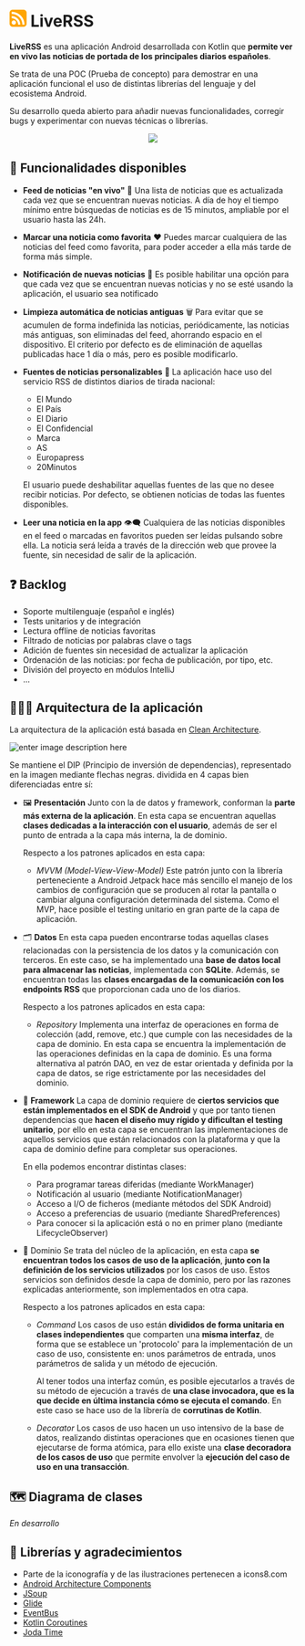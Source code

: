 
# ![Icono](icon.png) LiveRSS 
**LiveRSS** es una aplicación Android desarrollada con Kotlin que **permite ver en vivo las noticias de portada de los principales diarios españoles**.

Se trata de una POC (Prueba de concepto) para demostrar en una aplicación funcional el uso de distintas librerías del lenguaje y del ecosistema Android.

Su desarrollo queda abierto para añadir nuevas funcionalidades, corregir bugs y experimentar con nuevas técnicas o librerías.

<p align="center">
  <img src="demo.gif">
</p>

## 🎉 Funcionalidades disponibles
 - **Feed de noticias "en vivo"** 📢
Una lista de noticias que es actualizada cada vez que se encuentran nuevas noticias. A día de hoy el tiempo mínimo entre búsquedas de noticias es de 15 minutos, ampliable por el usuario hasta las 24h.

 - **Marcar una noticia como favorita**  ❤️
Puedes marcar cualquiera de las noticias del feed como favorita, para poder acceder a ella más tarde de forma más simple.

 - **Notificación de nuevas noticias** 🔔
 Es posible habilitar una opción para que cada vez que se encuentran nuevas noticias y no se esté usando la aplicación, el usuario sea notificado
 
 - **Limpieza automática de noticias antiguas** 🗑️
 Para evitar que se acumulen de forma indefinida las noticias, periódicamente, las noticias más antiguas, son eliminadas del feed, ahorrando espacio en el dispositivo. El criterio por defecto es de eliminación de aquellas publicadas hace 1 día o más, pero es posible modificarlo.

 - **Fuentes de noticias personalizables** 📰
La aplicación hace uso del servicio RSS de distintos diarios de tirada nacional:
	 - El Mundo
	 - El País
	 - El Diario
	 - El Confidencial
	 - Marca
	 - AS
	 - Europapress
	 - 20Minutos

	El usuario puede deshabilitar aquellas fuentes de las que no desee recibir noticias. Por defecto, se obtienen noticias de todas las fuentes disponibles.

 - **Leer una noticia en la app** 👁️‍🗨️
 Cualquiera de las noticias disponibles en el feed o marcadas en favoritos pueden ser leídas pulsando sobre ella. La noticia será leída a través de la dirección web que provee la fuente, sin necesidad de salir de la aplicación.
 
## ❓ Backlog
 - Soporte multilenguaje (español e inglés)
 - Tests unitarios y de integración
 - Lectura offline de noticias favoritas
 - Filtrado de noticias por palabras clave o tags
 - Adición de fuentes sin necesidad de actualizar la aplicación
 - Ordenación de las noticias: por fecha de publicación, por tipo, etc.
 - División del proyecto en módulos IntelliJ
 - ...

## 📐👨‍💻 Arquitectura de la aplicación

La arquitectura de la aplicación está basada en [Clean Architecture](https://blog.cleancoder.com/uncle-bob/2012/08/13/the-clean-architecture.html). 

![enter image description here](https://blog.cleancoder.com/uncle-bob/images/2012-08-13-the-clean-architecture/CleanArchitecture.jpg)

Se mantiene el DIP (Principio de inversión de dependencias), representado en la imagen mediante flechas negras. dividida en 4 capas bien diferenciadas entre sí:

 - 🖼️ **Presentación**
Junto con la de datos y framework, conforman la **parte más externa de la aplicación**. En esta capa se encuentran aquellas **clases dedicadas a la interacción con el usuario**, además de ser el punto de entrada a la capa más interna, la de dominio.

	Respecto a los patrones aplicados en esta capa:
	
	 - *MVVM (Model-View-View-Model)*
	 Este patrón junto con la librería perteneciente a Android Jetpack hace más sencillo el manejo de los cambios de configuración que se producen al rotar la pantalla o cambiar alguna configuración determinada del sistema. Como el MVP, hace posible el testing unitario en gran parte de la capa de aplicación.
	 
 - 🗂️ **Datos**
 En esta capa pueden encontrarse todas aquellas clases relacionadas con la persistencia de los datos y la comunicación con terceros.
En este caso, se ha implementado una **base de datos local para almacenar las noticias**, implementada con **SQLite**. Además, se encuentran todas las **clases encargadas de la comunicación con los endpoints RSS** que proporcionan cada uno de los diarios.

	Respecto a los patrones aplicados en esta capa:
	
	- *Repository*
	 Implementa una interfaz de operaciones en forma de colección (add, remove, etc.) que cumple con las necesidades de la capa de dominio. En esta capa se encuentra la implementación de las operaciones definidas en la capa de dominio. Es una forma alternativa al patrón DAO, en vez de estar orientada y definida por la capa de datos, se rige estrictamente por las necesidades del dominio.

 - 🔨 **Framework**
La capa de dominio requiere de **ciertos servicios que están implementados en el SDK de Android** y que por tanto tienen dependencias que **hacen el diseño muy rígido y dificultan el testing unitario**, por ello en esta capa se encuentran las implementaciones de aquellos servicios que están relacionados con la plataforma y que la capa de dominio define para completar sus operaciones.

	En ella podemos encontrar distintas clases:
	- Para programar tareas diferidas (mediante WorkManager)
	- Notificación al usuario (mediante NotificationManager)
	- Acceso a I/O de ficheros (mediante métodos del SDK Android)
	- Acceso a preferencias de usuario (mediante SharedPreferences)
	- Para conocer si la aplicación está o no en primer plano (mediante LifecycleObserver)
	
 - 🧠 Dominio
Se trata del núcleo de la aplicación, en esta capa **se encuentran todos los casos de uso de la aplicación**, **junto con la definición de los servicios utilizados** por los casos de uso. Estos servicios son definidos desde la capa de dominio, pero por las razones explicadas anteriormente, son implementados en otra capa.

	Respecto a los patrones aplicados en esta capa:
	
	 - *Command*
	 Los casos de uso están **divididos de forma unitaria en clases independientes** que comparten una **misma interfaz**, de forma que se establece un 'protocolo' para la implementación de un caso de uso, consistente en: unos parámetros de entrada, unos parámetros de salida y un método de ejecución.
	 
		 Al tener todos una interfaz común, es posible ejecutarlos a través de su método de ejecución a través de **una clase invocadora, que es la que decide en última instancia cómo se ejecuta el comando**. En este caso se hace uso de la librería de **corrutinas de Kotlin**.
	 
	 - *Decorator*
	 Los casos de uso hacen un uso intensivo de la base de datos, realizando distintas operaciones que en ocasiones tienen que ejecutarse de forma atómica, para ello existe una **clase decoradora de los casos de uso** que permite envolver la **ejecución del caso de uso en una transacción**.

## 🗺️ Diagrama de clases

*En desarrollo*

##  🙏 Librerías y agradecimientos

 - Parte de la iconografía y de las ilustraciones pertenecen a icons8.com
 - [Android Architecture Components](https://developer.android.com/topic/libraries/architecture)
 - [JSoup](https://jsoup.org/)
 - [Glide](https://github.com/bumptech/glide)
 - [EventBus](http://greenrobot.org/eventbus/)
 - [Kotlin Coroutines](https://github.com/Kotlin/kotlinx.coroutines)
 - [Joda Time](https://www.joda.org/joda-time/)

